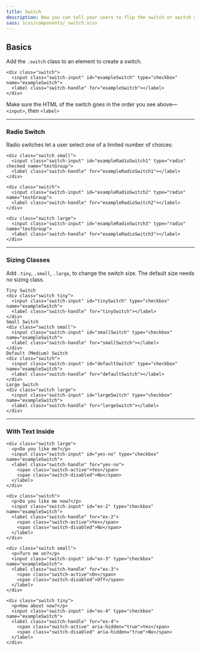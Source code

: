 ```yaml
---
title: Switch
description: Now you can tell your users to flip the switch or switch off.
sass: scss/components/_switch.scss
---
```


## Basics

Add the `.switch` class to an element to create a switch.

```html_example
<div class="switch">
  <input class="switch-input" id="exampleSwitch" type="checkbox" name="exampleSwitch">
  <label class="switch-handle" for="exampleSwitch"></label>
</div> 
```

<div class="callout warning">
  <p>Make sure the HTML of the switch goes in the order you see above&mdash;<code>&lt;input&gt;</code>, then <code>&lt;label&gt;</code></p>
</div>

---

### Radio Switch

Radio switches let a user select *one* of a limited number of choices:

```html_example
<div class="switch small">
  <input class="switch-input" id="exampleRadioSwitch1" type="radio" checked name="testGroup">
  <label class="switch-handle" for="exampleRadioSwitch1"></label>
</div> 

<div class="switch">
  <input class="switch-input" id="exampleRadioSwitch2" type="radio" name="testGroup">
  <label class="switch-handle" for="exampleRadioSwitch2"></label>
</div> 

<div class="switch large">
  <input class="switch-input" id="exampleRadioSwitch3" type="radio" name="testGroup">
  <label class="switch-handle" for="exampleRadioSwitch3"></label>
</div>
```

---

### Sizing Classes

Add `.tiny`, `.small`, `.large`, to change the switch size. The default size needs no sizing class.

```html_example
Tiny Switch
<div class="switch tiny">
  <input class="switch-input" id="tinySwitch" type="checkbox" name="exampleSwitch">
  <label class="switch-handle" for="tinySwitch"></label>
</div>
Small Switch
<div class="switch small">
  <input class="switch-input" id="smallSwitch" type="checkbox" name="exampleSwitch">
  <label class="switch-handle" for="smallSwitch"></label>
</div> 
Default (Medium) Switch
<div class="switch">
  <input class="switch-input" id="defaultSwitch" type="checkbox" name="exampleSwitch">
  <label class="switch-handle" for="defaultSwitch"></label>
</div> 
Large Switch
<div class="switch large">
  <input class="switch-input" id="largeSwitch" type="checkbox" name="exampleSwitch">
  <label class="switch-handle" for="largeSwitch"></label>
</div> 
```

---

### With Text Inside

```html_example
<div class="switch large">
  <p>Do you like me?</p>
  <input class="switch-input" id="yes-no" type="checkbox" name="exampleSwitch">
  <label class="switch-handle" for="yes-no">
    <span class="switch-active">Yes</span>
    <span class="switch-disabled">No</span>
  </label>
</div>

<div class="switch">
  <p>Do you like me now?</p>
  <input class="switch-input" id="ex-2" type="checkbox" name="exampleSwitch">
  <label class="switch-handle" for="ex-2">
    <span class="switch-active">Yes</span>
    <span class="switch-disabled">No</span>
  </label>
</div>

<div class="switch small">
  <p>Turn me on?</p>
  <input class="switch-input" id="ex-3" type="checkbox" name="exampleSwitch">
  <label class="switch-handle" for="ex-3">
    <span class="switch-active">On</span>
    <span class="switch-disabled">Off</span>
  </label>
</div>

<div class="switch tiny">
  <p>How about now?</p>
  <input class="switch-input" id="ex-4" type="checkbox" name="exampleSwitch">
  <label class="switch-handle" for="ex-4">
    <span class="switch-active" aria-hidden="true">Yes</span>
    <span class="switch-disabled" aria-hidden="true">No</span>
  </label>
</div>
```